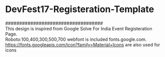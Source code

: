 # DevFest17-Registeration-Template
###################################<br/>
This design is inspired from Google Solve For India Event Registeration Page.<br/>
Roboto:100,400,300,500,700 webfont is included fonts.google.com.<br/>
https://fonts.googleapis.com/icon?family=Material+Icons are also used for icons

